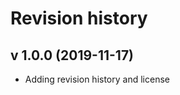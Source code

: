 Revision history 
===========================
v 1.0.0 (2019-11-17)
----------------------
*   Adding revision history and license
